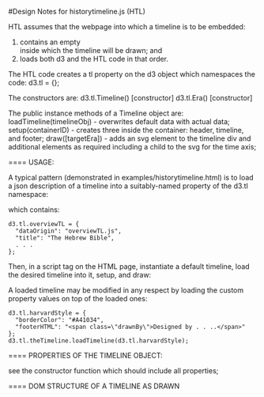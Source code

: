 #Design Notes for historytimeline.js (HTL)

HTL assumes that the webpage into which a timeline is to be embedded:
  1) contains an empty <div id=""> inside which the timeline will be drawn; and
  2) loads both d3 and the HTL code in that order.

<div id="<containerName>"></div>

<script src="js/d3.min.js"></script>
<script src="js/historytimeline.js"></script>

The HTL code creates a tl property on the d3 object which namespaces the code:
  d3.tl = {};

The constructors are:
  d3.tl.Timeline() [constructor]
  d3.tl.Era() [constructor]
  
The public instance methods of a Timeline object are:
  loadTimeline(timelineObj) - overwrites default data with actual data;
  setup(containerID) - creates three <divs> inside the container: header, timeline, and footer;
  draw([targetEra]) - adds an svg element to the timeline div and additional elements as required including a <g class="timeAxisGrp"> child to the svg for the time axis;
  
==== USAGE:

A typical pattern (demonstrated in examples/historytimeline.html) is to load a json description of a timeline into a suitably-named property of the d3.tl namespace:
  <script src="tl/overviewTL.js"></script>

which contains:

    d3.tl.overviewTL = {
      "dataOrigin": "overviewTL.js",
      "title": "The Hebrew Bible",
      . . .
    };
  
Then, in a script tag on the HTML page, instantiate a default timeline, load the desired timeline into it, setup, and draw:
<script>
    d3.tl.theTimeline = new d3.tl.Timeline();
    d3.tl.theTimeline.loadTimeline(d3.tl.overviewTL);
    /* changes to the overviewTL timeline may be inserted here */
    d3.tl.theTimeline.setup("overviewBContainer");
    d3.tl.theTimeline.draw();
</script>
  
A loaded timeline may be modified in any respect by loading the custom property values on top of the loaded ones:

    d3.tl.harvardStyle = {
      "borderColor": "#A41034",
      "footerHTML": "<span class=\"drawnBy\">Designed by . . ..</span>"
    };
    d3.tl.theTimeline.loadTimeline(d3.tl.harvardStyle);
  
  
==== PROPERTIES OF THE TIMELINE OBJECT:

  see the constructor function which should include all properties;

==== DOM STRUCTURE OF A TIMELINE AS DRAWN

<div id="containerID">
  <div id="containerID-header"></div>
  <div id="containerID-timeline">
    <svg>
      <g class="timeAxisGrp"></g>
      <g class="erasGrp"></g>
      <g class="eraStartDateGrp"></g>
      <g class="eraStopDateGrp"></g>
    </svg>
    <g class="eraLabelsGrp">
    <div id="">
  </div>
  <div id="containerID-footer"></div>
</div>



